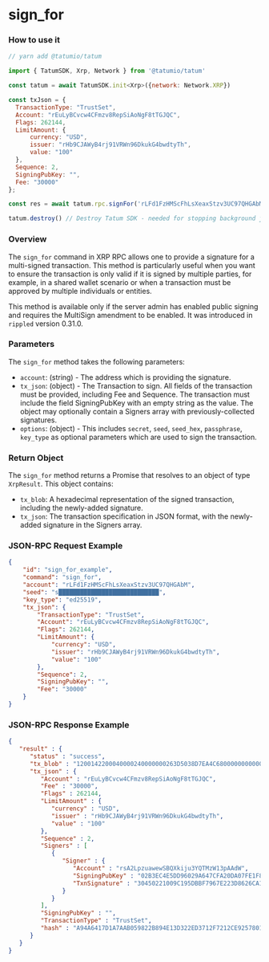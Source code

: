 # sign\_for

### How to use it

```javascript
// yarn add @tatumio/tatum

import { TatumSDK, Xrp, Network } from '@tatumio/tatum'

const tatum = await TatumSDK.init<Xrp>({network: Network.XRP})

const txJson = {
  TransactionType: "TrustSet",
  Account: "rEuLyBCvcw4CFmzv8RepSiAoNgF8tTGJQC",
  Flags: 262144,
  LimitAmount: {
      currency: "USD",
      issuer: "rHb9CJAWyB4rj91VRWn96DkukG4bwdtyTh",
      value: "100"
  },
  Sequence: 2,
  SigningPubKey: "",
  Fee: "30000"
};

const res = await tatum.rpc.signFor('rLFd1FzHMScFhLsXeaxStzv3UC97QHGAbM', txJson)

tatum.destroy() // Destroy Tatum SDK - needed for stopping background jobs
```

### Overview

The `sign_for` command in XRP RPC allows one to provide a signature for a multi-signed transaction. This method is particularly useful when you want to ensure the transaction is only valid if it is signed by multiple parties, for example, in a shared wallet scenario or when a transaction must be approved by multiple individuals or entities.

This method is available only if the server admin has enabled public signing and requires the MultiSign amendment to be enabled. It was introduced in `rippled` version 0.31.0.

### Parameters

The `sign_for` method takes the following parameters:

* `account`: (string) - The address which is providing the signature.
* `tx_json`: (object) - The Transaction to sign. All fields of the transaction must be provided, including Fee and Sequence. The transaction must include the field SigningPubKey with an empty string as the value. The object may optionally contain a Signers array with previously-collected signatures.
* `options`: (object) - This includes `secret`, `seed`, `seed_hex`, `passphrase`, `key_type` as optional parameters which are used to sign the transaction.

### Return Object

The `sign_for` method returns a Promise that resolves to an object of type `XrpResult`. This object contains:

* `tx_blob`: A hexadecimal representation of the signed transaction, including the newly-added signature.
* `tx_json`: The transaction specification in JSON format, with the newly-added signature in the Signers array.

### JSON-RPC Request Example

```json
{
    "id": "sign_for_example",
    "command": "sign_for",
    "account": "rLFd1FzHMScFhLsXeaxStzv3UC97QHGAbM",
    "seed": "s████████████████████████████",
    "key_type": "ed25519",
    "tx_json": {
        "TransactionType": "TrustSet",
        "Account": "rEuLyBCvcw4CFmzv8RepSiAoNgF8tTGJQC",
        "Flags": 262144,
        "LimitAmount": {
            "currency": "USD",
            "issuer": "rHb9CJAWyB4rj91VRWn96DkukG4bwdtyTh",
            "value": "100"
        },
        "Sequence": 2,
        "SigningPubKey": "",
        "Fee": "30000"
    }
}
```

### JSON-RPC Response Example

```json
{
   "result" : {
      "status" : "success",
      "tx_blob" : "1200142200040000240000000263D5038D7EA4C680000000000000000000000000005553440000000000B5F762798A53D543A014CAF8B297CFF8F2F937E868400000000000753073008114A3780F5CB5A44D366520FC44055E8ED44D9A2270F3E010732102B3EC4E5DD96029A647CFA20DA07FE1F85296505552CCAC114087E66B46BD77DF744730450221009C195DBBF7967E223D8626CA19CF02073667F2B22E206727BFE848FF42BEAC8A022048C323B0BED19A988BDBEFA974B6DE8AA9DCAE250AA82BBD1221787032A864E58114204288D2E47F8EF6C99BCC457966320D12409711E1F1",
      "tx_json" : {
         "Account" : "rEuLyBCvcw4CFmzv8RepSiAoNgF8tTGJQC",
         "Fee" : "30000",
         "Flags" : 262144,
         "LimitAmount" : {
            "currency" : "USD",
            "issuer" : "rHb9CJAWyB4rj91VRWn96DkukG4bwdtyTh",
            "value" : "100"
         },
         "Sequence" : 2,
         "Signers" : [
            {
               "Signer" : {
                  "Account" : "rsA2LpzuawewSBQXkiju3YQTMzW13pAAdW",
                  "SigningPubKey" : "02B3EC4E5DD96029A647CFA20DA07FE1F85296505552CCAC114087E66B46BD77DF",
                  "TxnSignature" : "30450221009C195DBBF7967E223D8626CA19CF02073667F2B22E206727BFE848FF42BEAC8A022048C323B0BED19A988BDBEFA974B6DE8AA9DCAE250AA82BBD1221787032A864E5"
               }
            }
         ],
         "SigningPubKey" : "",
         "TransactionType" : "TrustSet",
         "hash" : "A94A6417D1A7AAB059822B894E13D322ED3712F7212CE9257801F96DE6C3F6AE"
      }
   }
}
```

###
